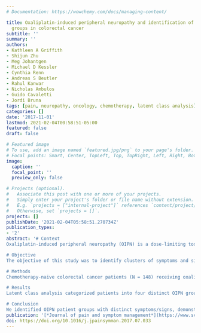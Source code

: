 ```yaml
---
# Documentation: https://wowchemy.com/docs/managing-content/

title: Oxaliplatin-induced peripheral neuropathy and identification of unique severity
  groups in colorectal cancer
subtitle: ''
summary: ''
authors:
- Kathleen A Griffith
- Shijun Zhu
- Meg Johantgen
- Michael D Kessler
- Cynthia Renn
- Andreas S Beutler
- Rahul Kanwar
- Nicholas Ambulos
- Guido Cavaletti
- Jordi Bruna
tags: [pain, neuropathy, oncology, chemotherapy, latent class analysis]
categories: []
date: '2017-11-01'
lastmod: 2021-02-04T00:58:51-05:00
featured: false
draft: false

# Featured image
# To use, add an image named `featured.jpg/png` to your page's folder.
# Focal points: Smart, Center, TopLeft, Top, TopRight, Left, Right, BottomLeft, Bottom, BottomRight.
image:
  caption: ''
  focal_point: ''
  preview_only: false

# Projects (optional).
#   Associate this post with one or more of your projects.
#   Simply enter your project's folder or file name without extension.
#   E.g. `projects = ["internal-project"]` references `content/project/deep-learning/index.md`.
#   Otherwise, set `projects = []`.
projects: []
publishDate: '2021-02-04T05:58:51.270734Z'
publication_types:
- '2'
abstract: '# Context
Oxaliplatin-induced peripheral neuropathy (OIPN) is a dose-limiting toxicity of oxaliplatin and affects most colorectal cancer patients. OIPN is commonly evaluated by patient symptom report, using scales to reflect impairment. They do not discriminate between unique grouping of symptoms and signs, which impedes prompt identification of OIPN.

# Objective
The objective of this study was to identify clusters of symptoms and signs that differentiated underlying clinical severity and segregated patients within our population into OIPN subgroups.

# Methods
Chemotherapy-naive colorectal cancer patients (N = 148) receiving oxaliplatin were administered the Total Neuropathy Score clinical (TNSc©), which includes symptom report (sensory, motor, autonomic) and sensory examination (pin sense, vibration, reflexes). The TNSc was administered before chemotherapy initiation (T0) and after cumulative doses of oxaliplatin 510–520 mg/m2 (T1) and 1020–1040 mg/m2 of oxaliplatin (T2). Using mean T2 TNSc scores, latent class analysis grouped patients into OIPN severity cohorts.

# Results
Latent class analysis categorized patients into four distinct OIPN groups: low symptoms and low signs (n = 54); low symptoms and intermediate signs (n = 44); low symptoms and high signs (n = 21); and high symptoms and high signs (n = 29). No differences were noted among OIPN groups on age, sex, chemotherapy regimen, or cumulative oxaliplatin dose.

# Conclusion
We identified OIPN patient groups with distinct symptoms/signs, demonstrating variability of OIPN presentation regardless of cumulative oxaliplatin dose. Over half of the sample had positive findings on OIPN examination despite little or no symptoms. Sensory examination of all patients receiving oxaliplatin is indicated for timely identification of OIPN, which will allow earlier symptom management.'
publication: '[*Journal of pain and symptom management*](https://www.sciencedirect.com/science/article/pii/S088539241730297X)'
doi: https://doi.org/10.1016/j.jpainsymman.2017.07.033
---
```

